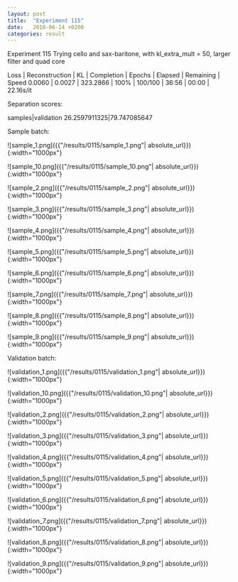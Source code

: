 ```yaml
---
layout: post
title:  "Experiment 115"
date:   2018-06-14 +0200
categories: result
---
```

Experiment 115
Trying cello and sax-baritone, with kl_extra_mult = 50, larger filter and quad core

Loss | Reconstruction | KL | Completion | Epochs | Elapsed | Remaining | Speed
0.0060 | 0.0027 | 323.2866 | 100% | 100/100 | 36:56 | 00:00 | 22.16s/it

Separation scores:

samples|validation
26.2597911325|79.747085647

Sample batch:

![sample_1.png]({{"/results/0115/sample_1.png"| absolute_url}}){:width="1000px"}

![sample_10.png]({{"/results/0115/sample_10.png"| absolute_url}}){:width="1000px"}

![sample_2.png]({{"/results/0115/sample_2.png"| absolute_url}}){:width="1000px"}

![sample_3.png]({{"/results/0115/sample_3.png"| absolute_url}}){:width="1000px"}

![sample_4.png]({{"/results/0115/sample_4.png"| absolute_url}}){:width="1000px"}

![sample_5.png]({{"/results/0115/sample_5.png"| absolute_url}}){:width="1000px"}

![sample_6.png]({{"/results/0115/sample_6.png"| absolute_url}}){:width="1000px"}

![sample_7.png]({{"/results/0115/sample_7.png"| absolute_url}}){:width="1000px"}

![sample_8.png]({{"/results/0115/sample_8.png"| absolute_url}}){:width="1000px"}

![sample_9.png]({{"/results/0115/sample_9.png"| absolute_url}}){:width="1000px"}

Validation batch:

![validation_1.png]({{"/results/0115/validation_1.png"| absolute_url}}){:width="1000px"}

![validation_10.png]({{"/results/0115/validation_10.png"| absolute_url}}){:width="1000px"}

![validation_2.png]({{"/results/0115/validation_2.png"| absolute_url}}){:width="1000px"}

![validation_3.png]({{"/results/0115/validation_3.png"| absolute_url}}){:width="1000px"}

![validation_4.png]({{"/results/0115/validation_4.png"| absolute_url}}){:width="1000px"}

![validation_5.png]({{"/results/0115/validation_5.png"| absolute_url}}){:width="1000px"}

![validation_6.png]({{"/results/0115/validation_6.png"| absolute_url}}){:width="1000px"}

![validation_7.png]({{"/results/0115/validation_7.png"| absolute_url}}){:width="1000px"}

![validation_8.png]({{"/results/0115/validation_8.png"| absolute_url}}){:width="1000px"}

![validation_9.png]({{"/results/0115/validation_9.png"| absolute_url}}){:width="1000px"}
